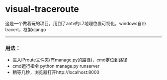 # visual-traceroute

这是一个做着玩的项目，用到了antv的L7地理位置可视化，windows自带tracert，框架django

---

### 用法：

- 进入IProute文件夹(有manage.py的路径)，cmd定位到路径
- cmd运行指令 python manage.py runserver
- 稍等几秒，浏览器打开http://localhost:8000
